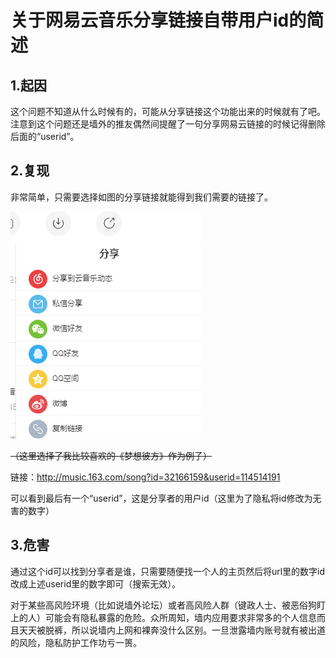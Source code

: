 # 关于网易云音乐分享链接自带用户id的简述

## 1.起因

这个问题不知道从什么时候有的，可能从分享链接这个功能出来的时候就有了吧。注意到这个问题还是墙外的推友偶然间提醒了一句分享网易云链接的时候记得删除后面的“userid”。

## 2.复现

非常简单，只需要选择如图的分享链接就能得到我们需要的链接了。

![alt 分享链接](分享链接.png)

~~（这里选择了我比较喜欢的《梦想彼方》作为例子）~~

链接：<http://music.163.com/song?id=32166159&userid=114514191>

可以看到最后有一个“userid”，这是分享者的用户id（这里为了隐私将id修改为无害的数字）

## 3.危害

通过这个id可以找到分享者是谁，只需要随便找一个人的主页然后将url里的数字id改成上述userid里的数字即可（搜索无效）。

对于某些高风险环境（比如说墙外论坛）或者高风险人群（键政人士、被恶俗狗盯上的人）可能会有隐私暴露的危险。众所周知，墙内应用要求非常多的个人信息而且天天被脱裤，所以说墙内上网和裸奔没什么区别。一旦泄露墙内账号就有被出道的风险，隐私防护工作功亏一篑。